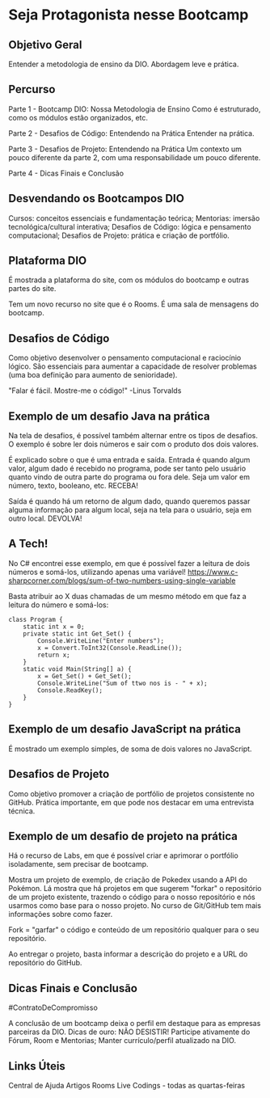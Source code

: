 

# Seja Protagonista nesse Bootcamp



## Objetivo Geral

Entender a metodologia de ensino da DIO.
Abordagem leve e prática.

## Percurso
Parte 1 - Bootcamp DIO: Nossa Metodologia de Ensino
Como é estruturado, como os módulos estão organizados, etc.

Parte 2 - Desafios de Código: Entendendo na Prática
Entender na prática.


Parte 3 - Desafios de Projeto: Entendendo na Prática
Um contexto um pouco diferente da parte 2, com uma responsabilidade um pouco diferente.

Parte 4 - Dicas Finais e Conclusão

## Desvendando os Bootcampos DIO
Cursos: conceitos essenciais e fundamentação teórica;
Mentorias: imersão tecnológica/cultural interativa;
Desafios de Código: lógica e pensamento computacional;
Desafios de Projeto: prática e criação de portfólio.

## Plataforma DIO
É mostrada a plataforma do site, com os módulos do bootcamp e outras partes do site. 

Tem um novo recurso no site que é o Rooms.
É uma sala de mensagens do bootcamp.

## Desafios de Código
Como objetivo desenvolver o pensamento computacional e raciocínio lógico.
São essenciais para aumentar a capacidade de resolver problemas (uma boa definição para aumento de senioridade).

"Falar é fácil. Mostre-me o código!"
-Linus Torvalds

## Exemplo de um desafio Java na prática

Na tela de desafios, é possível também alternar entre os tipos de desafios.
O exemplo é sobre ler dois números e sair com o produto dos dois valores.

É explicado sobre o que é uma entrada e saída.
Entrada é quando algum valor, algum dado é recebido no programa, pode ser tanto pelo usuário quanto vindo de outra parte do programa ou fora dele.
Seja um valor em número, texto, booleano, etc.
RECEBA!

Saída é quando há um retorno de algum dado, quando queremos passar alguma informação para algum local, seja na tela para o usuário, seja em outro local.
DEVOLVA!

## A Tech!

No C# encontrei esse exemplo, em que é possível fazer a leitura de dois números e somá-los, utilizando apenas uma variável!
https://www.c-sharpcorner.com/blogs/sum-of-two-numbers-using-single-variable

Basta atribuir ao X duas chamadas de um mesmo método em que faz a leitura do número e somá-los:

```
class Program {  
    static int x = 0;  
    private static int Get_Set() {  
        Console.WriteLine("Enter numbers");  
        x = Convert.ToInt32(Console.ReadLine());  
        return x;  
    }  
    static void Main(String[] a) {  
        x = Get_Set() + Get_Set();  
        Console.WriteLine("Sum of ttwo nos is - " + x);  
        Console.ReadKey();  
    }  
} 
```

## Exemplo de um desafio JavaScript na prática

É mostrado um exemplo simples, de soma de dois valores no JavaScript.

## Desafios de Projeto

Como objetivo promover a criação de portfólio de projetos consistente no GitHub.
Prática importante, em que pode nos destacar em uma entrevista técnica.

## Exemplo de um desafio de projeto na prática

Há o recurso de Labs, em que é possível criar e aprimorar o portfólio isoladamente, sem precisar de bootcamp.

Mostra um projeto de exemplo, de criação de Pokedex usando a API do Pokémon.
Lá mostra que há projetos em que sugerem "forkar" o repositório de um projeto existente, trazendo o código para o nosso repositório e nós usarmos como base para o nosso projeto.
No curso de Git/GitHub tem mais informações sobre como fazer.

Fork = "garfar" o código e conteúdo de um repositório qualquer para o seu repositório.

Ao entregar o projeto, basta informar a descrição do projeto e a URL do repositório do GitHub.

## Dicas Finais e Conclusão

#ContratoDeCompromisso

A conclusão de um bootcamp deixa o perfil em destaque para as empresas parceiras da DIO.
Dicas de ouro:
NÃO DESISTIR!
Participe ativamente do Fórum, Room e Mentorias;
Manter currículo/perfil atualizado na DIO.

## Links Úteis

Central de Ajuda
Artigos
Rooms
Live Codings - todas as quartas-feiras